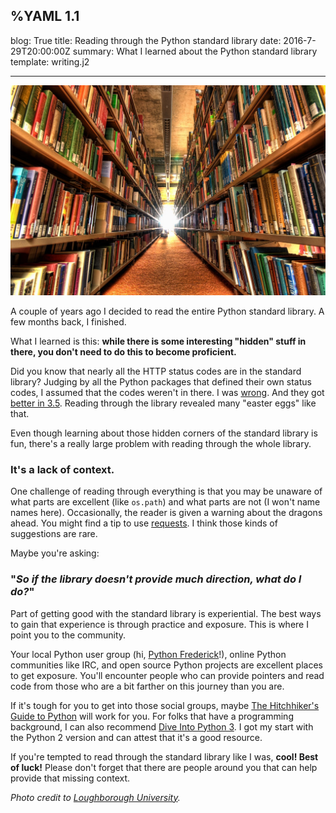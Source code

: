 %YAML 1.1
---
blog: True
title: Reading through the Python standard library
date: 2016-7-29T20:00:00Z
summary: What I learned about the Python standard library
template: writing.j2

---
<img class='book' src='library.jpg'>

A couple of years ago I decided to read the entire Python standard library.
A few months back, I finished.

What I learned is this:
**while there is some interesting "hidden" stuff in there,
you don't need to do this to become proficient.**

Did you know that nearly all the HTTP status codes are in the standard library?
Judging by all the Python packages that defined their own status codes,
I assumed that the codes weren't in there.
I was [wrong](https://docs.python.org/2/library/httplib.html).
And they got [better in 3.5](https://docs.python.org/3/library/http.html#http-status-codes).
Reading through the library revealed many "easter eggs" like that.

Even though learning about those hidden corners
of the standard library is fun,
there's a really large problem with reading through the whole library.

### It's a lack of context.

One challenge of reading through everything is that you may be unaware
of what parts are excellent (like `os.path`)
and what parts are not (I won't name names here).
Occasionally,
the reader is given a warning about the dragons ahead.
You might find a tip to use [requests](https://docs.python.org/3/library/urllib.request.html).
I think those kinds of suggestions are rare.

Maybe you're asking:

### "*So if the library doesn't provide much direction, what do I do?*"

Part of getting good with the standard library is experiential.
The best ways to gain that experience is through practice and exposure.
This is where I point you to the community.

Your local Python user group (hi, [Python Frederick](https://www.meetup.com/python-frederick/)!),
online Python communities like IRC,
and open source Python projects
are excellent places to get exposure.
You'll encounter people who can provide pointers
and read code from those who are a bit farther on this journey than you are.

If it's tough for you to get into those social groups,
maybe [The Hitchhiker's Guide to Python](http://docs.python-guide.org/en/latest/)
will work for you.
For folks that have a programming background,
I can also recommend [Dive Into Python 3](http://www.diveintopython3.net/).
I got my start with the Python 2 version
and can attest that it's a good resource.

If you're tempted to read through the standard library like I was,
**cool! Best of luck!**
Please don't forget that there are people around you
that can help provide that missing context.

*Photo credit to
[Loughborough University](https://www.flickr.com/photos/loughboroughuniversitylibrary/6333984637).*
